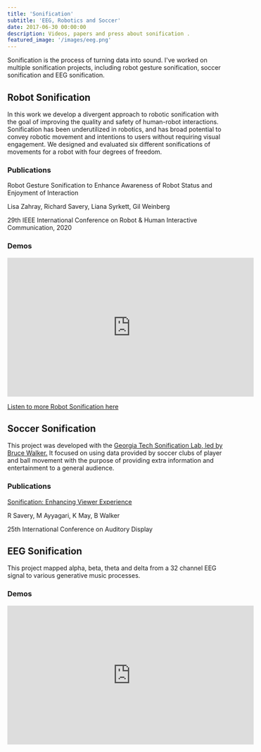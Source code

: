 ```yaml
---
title: 'Sonification'
subtitle: 'EEG, Robotics and Soccer'
date: 2017-06-30 00:00:00
description: Videos, papers and press about sonification .
featured_image: '/images/eeg.png'
---
```

Sonification is the process of turning data into sound. I've worked on multiple sonification projects, including robot gesture sonification, soccer sonification and EEG sonification.

## Robot Sonification
In this work we develop a divergent approach to robotic sonification with the goal of improving the quality and safety of human-robot interactions. Sonification has been underutilized in robotics, and has broad potential to convey robotic movement and intentions to users without requiring visual engagement. We designed and evaluated six different sonifications of movements for a robot with four degrees of freedom.

### Publications
Robot Gesture Sonification to Enhance Awareness of Robot Status and Enjoyment of Interaction

Lisa Zahray, Richard Savery, Liana Syrkett, Gil Weinberg

29th IEEE International Conference on Robot & Human Interactive Communication, 2020


### Demos
<iframe width="560" height="315" src="https://www.youtube.com/embed/EJxa4uJO0p8" frameborder="0" allow="accelerometer; autoplay; encrypted-media; gyroscope; picture-in-picture" allowfullscreen></iframe>

[Listen to more Robot Sonification here](/robotsonification)


## Soccer Sonification
This project was developed with the [Georgia Tech Sonification Lab, led by Bruce Walker.](http://sonify.psych.gatech.edu/~walkerb/) It focused on using data provided by soccer clubs of player and ball movement with the purpose of providing extra information and entertainment to a general audience.

### Publications
[Sonification: Enhancing Viewer Experience](https://smartech.gatech.edu/bitstream/handle/1853/61512/icad2019_037.pdf)

R Savery, M Ayyagari, K May, B Walker

25th International Conference on Auditory Display


## EEG Sonification
This project mapped alpha, beta, theta and delta from a 32 channel EEG signal to various generative music processes.

### Demos
<iframe width="560" height="315" src="https://www.youtube.com/embed/yuGrAM4gcLo" frameborder="0" allow="accelerometer; autoplay; encrypted-media; gyroscope; picture-in-picture" allowfullscreen></iframe>
